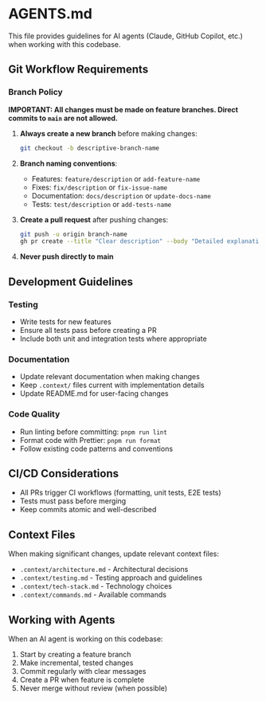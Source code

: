 # AGENTS.md

This file provides guidelines for AI agents (Claude, GitHub Copilot, etc.) when working with this codebase.

## Git Workflow Requirements

### Branch Policy

**IMPORTANT: All changes must be made on feature branches. Direct commits to `main` are not allowed.**

1. **Always create a new branch** before making changes:

   ```bash
   git checkout -b descriptive-branch-name
   ```

2. **Branch naming conventions**:
   - Features: `feature/description` or `add-feature-name`
   - Fixes: `fix/description` or `fix-issue-name`
   - Documentation: `docs/description` or `update-docs-name`
   - Tests: `test/description` or `add-tests-name`

3. **Create a pull request** after pushing changes:

   ```bash
   git push -u origin branch-name
   gh pr create --title "Clear description" --body "Detailed explanation"
   ```

4. **Never push directly to main**

## Development Guidelines

### Testing

- Write tests for new features
- Ensure all tests pass before creating a PR
- Include both unit and integration tests where appropriate

### Documentation

- Update relevant documentation when making changes
- Keep `.context/` files current with implementation details
- Update README.md for user-facing changes

### Code Quality

- Run linting before committing: `pnpm run lint`
- Format code with Prettier: `pnpm run format`
- Follow existing code patterns and conventions

## CI/CD Considerations

- All PRs trigger CI workflows (formatting, unit tests, E2E tests)
- Tests must pass before merging
- Keep commits atomic and well-described

## Context Files

When making significant changes, update relevant context files:

- `.context/architecture.md` - Architectural decisions
- `.context/testing.md` - Testing approach and guidelines
- `.context/tech-stack.md` - Technology choices
- `.context/commands.md` - Available commands

## Working with Agents

When an AI agent is working on this codebase:

1. Start by creating a feature branch
2. Make incremental, tested changes
3. Commit regularly with clear messages
4. Create a PR when feature is complete
5. Never merge without review (when possible)

